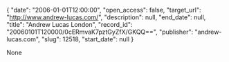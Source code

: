 {
  "date": "2006-01-01T12:00:00", 
  "open_access": false, 
  "target_url": "http://www.andrew-lucas.com/", 
  "description": null, 
  "end_date": null, 
  "title": "Andrew Lucas London", 
  "record_id": "20060101T120000/0cERmvaK7pztGyZfX/GKQQ==", 
  "publisher": "andrew-lucas.com", 
  "slug": 12518, 
  "start_date": null
}

None